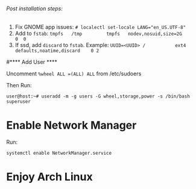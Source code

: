 
###### Post installation steps:
  1. Fix GNOME app issues: `# localectl set-locale LANG="en_US.UTF-8"`
  2. Add to `fstab`:
	   `tmpfs   /tmp         tmpfs   nodev,nosuid,size=2G          0  0`
  3. If ssd, add `discard` to `fstab`. Example:
	   `UUID=<UUID>	/         	ext4      	defaults,noatime,discard	0 2`

#**** Add User ****

Uncomment `%wheel ALL =(ALL) ALL` from /etc/sudoers

Then Run:

`user@host:~# useradd -m -g users -G wheel,storage,power -s /bin/bash superuser`

# Enable Network Manager

Run:

`systemctl enable NetworkManager.service`

# Enjoy Arch Linux
